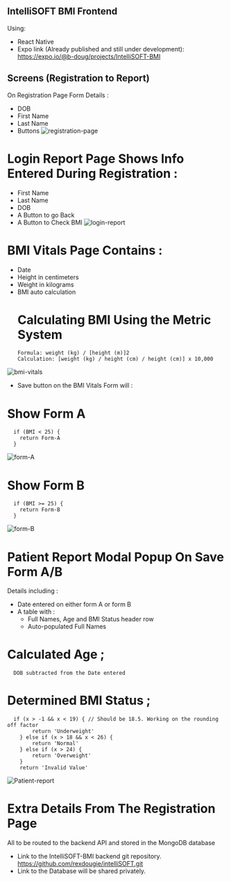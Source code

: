 ## IntelliSOFT BMI Frontend

Using:

- React Native
- Expo link (Already published and still under development):
  https://expo.io/@b-doug/projects/IntelliSOFT-BMI

## Screens (Registration to Report)

On Registration Page Form Details :

- DOB
- First Name
- Last Name
- Buttons
  ![registration-page](https://user-images.githubusercontent.com/17353534/134855537-c76ab5b2-e8d9-4d63-a410-f3fb25c69e6b.jpg)

# Login Report Page Shows Info Entered During Registration :

- First Name
- Last Name
- DOB
- A Button to go Back
- A Button to Check BMI
  ![login-report](https://user-images.githubusercontent.com/17353534/134855548-3701eb18-2def-4d3e-84ee-0f3f86fcadb4.jpg)

# BMI Vitals Page Contains :

- Date
- Height in centimeters
- Weight in kilograms
- BMI auto calculation
  # Calculating BMI Using the Metric System
      Formula: weight (kg) / [height (m)]2
      Calculation: [weight (kg) / height (cm) / height (cm)] x 10,000

![bmi-vitals](https://user-images.githubusercontent.com/17353534/134855579-32569d3a-caed-48b3-8c7c-047f9f5077df.jpg)

- Save button on the BMI Vitals Form will :

# Show Form A

      if (BMI < 25) {
        return Form-A
      }

![form-A](https://user-images.githubusercontent.com/17353534/134855761-4cf8457b-57be-4c4a-83b7-0eb20173e1f8.jpg)

# Show Form B

      if (BMI >= 25) {
        return Form-B
      }


![form-B](https://user-images.githubusercontent.com/17353534/134855744-b2c89243-8d84-4c51-9cb1-98d261a24ae6.jpg)

# Patient Report Modal Popup On Save Form A/B

Details including :

- Date entered on either form A or form B
- A table with :
  - Full Names, Age and BMI Status header row
  - Auto-populated Full Names

# Calculated Age ;

      DOB subtracted from the Date entered


# Determined BMI Status ;

      if (x > -1 && x < 19) { // Should be 18.5. Working on the rounding off factor
            return 'Underweight'
        } else if (x > 18 && x < 26) {
            return 'Normal'
        } else if (x > 24) {
            return 'Overweight'
        }
        return 'Invalid Value'

![Patient-report](https://user-images.githubusercontent.com/17353534/134855791-9d804135-e2ee-4fdc-8eb7-bcf7e5213a98.jpg)

# Extra Details From The Registration Page

All to be routed to the backend API and stored in the MongoDB database

- Link to the IntelliSOFT-BMI backend git repository.
  https://github.com/rexdougie/intelliSOFT.git
- Link to the Database will be shared privately.
